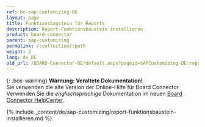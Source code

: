 ```yaml
---
ref: bc-sap-customizing-06
layout: page
title: Funktionsbaustein für Reports
description: Report-Funktionsbaustein installieren
product: board-connector
parent: sap-customizing
permalink: /:collection/:path
weight: 2
lang: de_DE
old_url: /BOARD-Connector-DE/default.aspx?pageid=SAPCustomizing-DE:report-funktionsbaustein-installieren
---
```


{: .box-warning}
**Warnung: Veraltete Dokumentation!** <br>
Sie verwenden die alte Version der Online-Hilfe für Board Connector.<br>
Verwenden Sie die *englischsprachige* Dokumentation im neuen [Board Connector HelpCenter](https://helpcenter.theobald-software.com/board-connector/documentation/introduction/).

{% include _content/de/sap-customizing/report-funktionsbaustein-installieren.md  %}